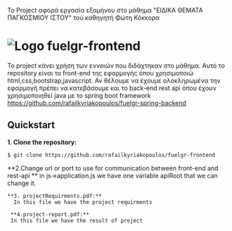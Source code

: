 Το Project αφορά εργασία εξαμήνου στο μάθημα "ΕΙΔΙΚΑ ΘΕΜΑΤΑ ΠΑΓΚΟΣΜΙΟΥ ΙΣΤΟΥ" του καθηγητή Φώτη Κόκκορα


# ![Logo](https://fuelgr.gr/web/img/app_logo/fuelGR-map.png) fuelgr-frontend


Το project κάνει χρήση των εννοιών που διδάχτηκαν στο μάθημα.
Αυτό το repository είναι το front-end της εφαρμογής όπου χρησιμοποιώ html,css,bootstrap,javascript. Αν θέλουμε να έχουμε ολοκληρωμένα την εφαρμογή πρέπει να κατεβάσουμε και το back-end rest api όπου έχουν χρησιμοποιηθεί java με το spring boot framework
https://github.com/rafailkyriakopoulos/fuelgr-spring-backend

## Quickstart

**1. Clone the repository:**

```
$ git clone https://github.com/rafailkyriakopoulos/fuelgr-frontend
```


**2.Change url or port to use for communication between front-end and rest-api **
in js->application.js we have one variable apiRoot that we can change it.
```
**3. projectRequirments.pdf:**
  In this file we have the project requirments
  
 **4.project-report.pdf:**
 In this file we have the result of project


